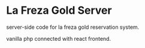 # La Freza Gold Server

server-side code for la freza gold reservation system.

vanilla php connected with react frontend.
